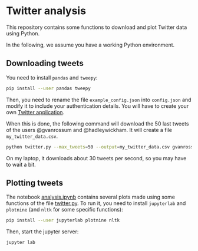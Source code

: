 # Twitter analysis

This repository contains some functions to download and plot Twitter data using Python.

In the following, we assume you have a working Python environment.


## Downloading tweets

You need to install `pandas` and `tweepy`:
```sh
pip install --user pandas tweepy
```

Then, you need to rename the file `example_config.json` into `config.json` and modify it to include your authentication
details. You will have to create your own [Twitter application](https://developer.twitter.com/en/apps).

When this is done, the following command will download the 50 last tweets of the users @gvanrossum and @hadleywickham.
It will create a file `my_twitter_data.csv`.
```sh
python twitter.py --max_tweets=50 --output=my_twitter_data.csv gvanrossum hadleywickham
```

On my laptop, it downloads about 30 tweets per second, so you may have to wait a bit.

## Plotting tweets

The notebook [analysis.ipynb](analysis.ipynb) contains several plots made using some functions of the file
[twitter.py](twitter.py). To run it, you need to install `jupyterlab` and `plotnine` (and `nltk` for some specific
functions):
```sh
pip install --user jupyterlab plotnine nltk
```

Then, start the jupyter server:
```sh
jupyter lab
```
